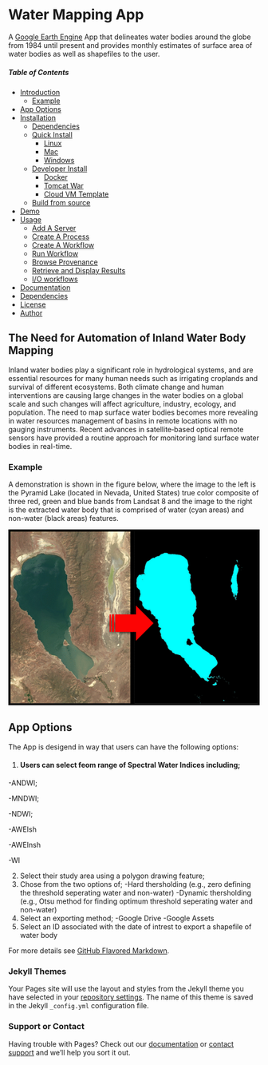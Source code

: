 # Water Mapping App

A [Google Earth Engine](https://code.earthengine.google.com/) App that delineates water bodies around the globe from 1984 until present and provides monthly estimates of surface area of water bodies as well as shapefiles to the user.

##### Table of Contents

- [Introduction](#the-need-for-automation-of-inland-water-body-mapping)
  * [Example](#example)
- [App Options](#app-options)
- [Installation](#installation)
  * [Dependencies](#dependencies)
  * [Quick Install](#quick-install)
    + [Linux](#linux)
    + [Mac](#mac)
    + [Windows](#windows)
  * [Developer Install](#developer-install)
    + [Docker](#docker)
    + [Tomcat War](#tomcat-war)
    + [Cloud VM Template](#cloud-vm-template)
  * [Build from source](#build-from-source)
- [Demo](#demo)
- [Usage](#usage)
  * [Add A Server](#add-a-server)
  * [Create A Process](#create-a-process)
  * [Create A Workflow](#create-a-workflow)
  * [Run Workflow](#run-workflow)
  * [Browse Provenance](#browse-provenance)
  * [Retrieve and Display Results](#retrieve-and-display-results)
  * [I/O workflows](#i-o-workflows)
- [Documentation](#documentation)
- [Dependencies](#dependencies)
- [License](#license)
- [Author](#author)


## The Need for Automation of Inland Water Body Mapping

Inland water bodies play a significant role in hydrological systems, and are essential resources for many human needs such as irrigating croplands and survival of different ecosystems. Both climate change and human interventions are causing large changes in the water bodies on a global scale and such changes will affect agriculture, industry, ecology, and population. The need to map surface water bodies becomes more revealing in water resources management of basins in remote locations with no gauging instruments. Recent advances in satellite‐based optical remote sensors have provided a routine approach for monitoring land surface water bodies in real-time. 

### Example

A demonstration is shown in the figure below, where the image to the left is the Pyramid Lake (located in Nevada, United States) true color composite of three red, green and blue bands from Landsat 8 and the image to the right is the extracted water body that is comprised of water (cyan areas) and non-water (black areas) features.

![Example](assests/Images/Untitled-1.gif)

## App Options

The App is desigend in way that users can have the following options:

1. #### Users can select feom range of Spectral Water Indices including;

-ANDWI;

-MNDWI;

-NDWI;

-AWEIsh

-AWEInsh

-WI

2. Select their study area using a polygon drawing feature;
3. Chose from the two options of;
-Hard thersholding (e.g., zero defining the threshold seperating water and non-water)
-Dynamic thersholding (e.g., Otsu method for finding optimum threshold seperating water and non-water)
4. Select an exporting method;
-Google Drive
-Google Assets
5. Select an ID associated with the date of intrest to export a shapefile of water body



For more details see [GitHub Flavored Markdown](https://guides.github.com/features/mastering-markdown/).

### Jekyll Themes

Your Pages site will use the layout and styles from the Jekyll theme you have selected in your [repository settings](https://github.com/arashmodrad/Water_Mapping_App/settings). The name of this theme is saved in the Jekyll `_config.yml` configuration file.

### Support or Contact

Having trouble with Pages? Check out our [documentation](https://docs.github.com/categories/github-pages-basics/) or [contact support](https://github.com/contact) and we’ll help you sort it out.
